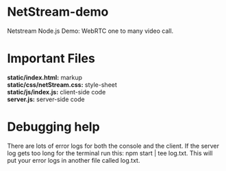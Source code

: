 NetStream-demo
=====================

Netstream Node.js Demo: WebRTC one to many video call.

Important Files
=====================

<b>static/index.html:</b> markup <br>
<b>static/css/netStream.css:</b> style-sheet <br>
<b>static/js/index.js:</b> client-side code <br>
<b>server.js:</b> server-side code

Debugging help
=====================

There are lots of error logs for both the console and the client.
If the server log gets too long for the terminal run this: npm start | tee log.txt.
This will put your error logs in another file called log.txt.
